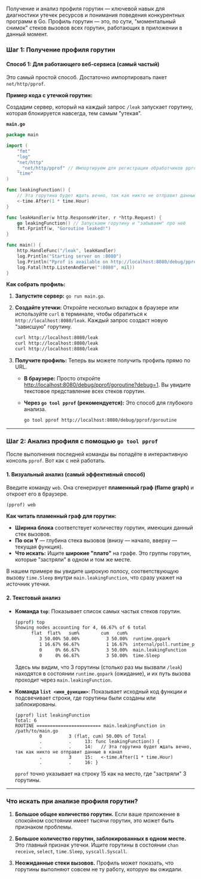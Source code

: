 Получение и анализ профиля горутин — ключевой навык для диагностики утечек ресурсов и понимания поведения конкурентных программ в Go.
Профиль горутин — это, по сути, "моментальный снимок" стеков вызовов всех горутин, работающих в приложении в данный момент.

###  Шаг 1: Получение профиля горутин
#### Способ 1: Для работающего веб-сервиса (самый частый)

Это самый простой способ. Достаточно импортировать пакет `net/http/pprof`.

**Пример кода с утечкой горутин:**

Создадим сервер, который на каждый запрос `/leak` запускает горутину, которая блокируется навсегда, тем самым "утекая".

**`main.go`**

```go
package main

import (
	"fmt"
	"log"
	"net/http"
	_ "net/http/pprof" // Импортируем для регистрации обработчиков pprof
	"time"
)

func leakingFunction() {
	// Эта горутина будет ждать вечно, так как никто не отправит данные в канал
	<-time.After(1 * time.Hour)
}

func leakHandler(w http.ResponseWriter, r *http.Request) {
	go leakingFunction() // Запускаем горутину и "забываем" про неё
	fmt.Fprintf(w, "Goroutine leaked!")
}

func main() {
	http.HandleFunc("/leak", leakHandler)
	log.Println("Starting server on :8080")
	log.Println("Pprof is available on http://localhost:8080/debug/pprof/")
	log.Fatal(http.ListenAndServe(":8080", nil))
}
```

**Как собрать профиль:**

1. **Запустите сервер:** `go run main.go`.
    
2. **Создайте утечки:** Откройте несколько вкладок в браузере или используйте `curl` в терминале, чтобы обратиться к `http://localhost:8080/leak`. Каждый запрос создаст новую "зависшую" горутину.
    
    ```bash
    curl http://localhost:8080/leak
    curl http://localhost:8080/leak
    curl http://localhost:8080/leak
    ```
    
3. **Получите профиль:** Теперь вы можете получить профиль прямо по URL.
    
    - **В браузере:** Просто откройте [http://localhost:8080/debug/pprof/goroutine?debug=1](https://www.google.com/search?q=http://localhost:8080/debug/pprof/goroutine%3Fdebug%3D1). Вы увидите текстовое представление всех стеков горутин.
    - **Через `go tool pprof` (рекомендуется):** Это способ для глубокого анализа.
        
        ```bash
        go tool pprof http://localhost:8080/debug/pprof/goroutine
        ```
        

---

### Шаг 2: Анализ профиля с помощью `go tool pprof`

После выполнения последней команды вы попадёте в интерактивную консоль `pprof`. Вот как с ней работать.

#### 1. Визуальный анализ (самый эффективный способ)

Введите команду `web`. Она сгенерирует **пламенный граф (flame graph)** и откроет его в браузере.

```
(pprof) web
```

**Как читать пламенный граф для горутин:**

- **Ширина блока** соответствует количеству горутин, имеющих данный стек вызовов.
- **По оси Y** — глубина стека вызовов (внизу — начало, вверху — текущая функция).
- **Что искать:** Ищите **широкие "плато"** на графе. Это группы горутин, которые "застряли" в одном и том же месте.

В нашем примере вы увидите широкую полосу, соответствующую вызову `time.Sleep` внутри `main.leakingFunction`, что сразу укажет на источник утечки.

#### 2. Текстовый анализ

- **Команда `top`**: Показывает список самых частых стеков горутин.
    
    ```bash
    (pprof) top
    Showing nodes accounting for 4, 66.67% of 6 total
          flat  flat%   sum%        cum   cum%
             3 50.00% 50.00%          3 50.00%  runtime.gopark
             1 16.67% 66.67%          1 16.67%  internal/poll.runtime_pollWait
             0     0% 66.67%          3 50.00%  main.leakingFunction
             0     0% 66.67%          3 50.00%  time.Sleep
    ```
    
    Здесь мы видим, что 3 горутины (столько раз мы вызвали `/leak`) находятся в состоянии `runtime.gopark` (ожидание), и их путь вызова проходит через `main.leakingFunction`.
    
- **Команда `list <имя_функции>`**: Показывает исходный код функции и подсвечивает строки, где горутины были созданы или заблокированы.
    
    ```
    (pprof) list leakingFunction
    Total: 6
    ROUTINE ======================== main.leakingFunction in /path/to/main.go
             0          3 (flat, cum) 50.00% of Total
             .          .     13: func leakingFunction() {
             .          .     14: 	// Эта горутина будет ждать вечно, так как никто не отправит данные в канал
             .          3     15: 	<-time.After(1 * time.Hour)
             .          .     16: }
    ```
    
    `pprof` точно указывает на строку 15 как на место, где "застряли" 3 горутины.
    

---

### Что искать при анализе профиля горутин?

1. **Большое общее количество горутин.** Если ваше приложение в спокойном состоянии имеет тысячи горутин, это может быть признаком проблемы.
    
2. **Большое количество горутин, заблокированных в одном месте.** Это главный признак утечки. Ищите горутины в состоянии `chan receive`, `select`, `time.Sleep`, `syscall.Syscall`.
    
3. **Неожиданные стеки вызовов.** Профиль может показать, что горутины выполняют совсем не ту работу, которую вы ожидали.